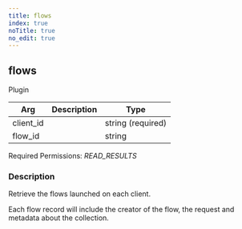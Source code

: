 ```yaml
---
title: flows
index: true
noTitle: true
no_edit: true
---
```




<div class="vql_item"></div>


## flows
<span class='vql_type pull-right page-header'>Plugin</span>



<div class="vqlargs"></div>

Arg | Description | Type
----|-------------|-----
client_id||string (required)
flow_id||string

Required Permissions: 
<i class="linkcolour label pull-right label-success">READ_RESULTS</i>

### Description

Retrieve the flows launched on each client.

Each flow record will include the creator of the flow, the request
and metadata about the collection.


